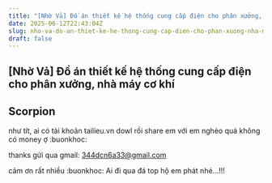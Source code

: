 ```yaml
---
title: "[Nhờ Vả] Đồ án thiết kế hệ thống cung cấp điện cho phân xưởng, nhà máy cơ khí"
date: 2025-06-12T22:43:04Z
slug: nho-va-do-an-thiet-ke-he-thong-cung-cap-dien-cho-phan-xuong-nha-may-co-khi
draft: false
---
```


## [Nhờ Vả] Đồ án thiết kế hệ thống cung cấp điện cho phân xưởng, nhà máy cơ khí

## Scorpion

như tít,
ai có tài khoản tailieu.vn dowl rồi share em với 
em nghèo quá không có money ợ :buonkhoc:
 
thanks 
gửi qua gmail: 344dcn6a33@gmail.com
 
cảm ơn rất nhiều  :buonkhoc:          Ai đi qua đá top hộ em phát nhé...!!!